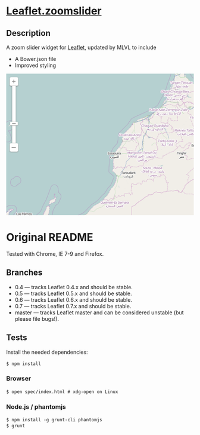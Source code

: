 [Leaflet.zoomslider][1]
==================

## Description
A zoom slider widget for [Leaflet][2], updated by MLVL to include

* A Bower.json file
* Improved styling

![ScreenShot](/leaflet-zoomslider.png)

# Original README

Tested with Chrome, IE 7-9 and Firefox. 

## Branches
 - 0.4 — tracks Leaflet 0.4.x and should be stable. 
 - 0.5 — tracks Leaflet 0.5.x and should be stable. 
 - 0.6 — tracks Leaflet 0.6.x and should be stable.
 - 0.7 — tracks Leaflet 0.7.x and should be stable. 
 - master — tracks Leaflet master and can be considered unstable (but please file bugs!). 

## Tests

Install the needed dependencies:
```
$ npm install
```

### Browser
```
$ open spec/index.html # xdg-open on Linux
```

### Node.js / phantomjs
```
$ npm install -g grunt-cli phantomjs
$ grunt
```

[1]: http://kartena.github.io/Leaflet.zoomslider/
[2]: http://leafletjs.com/
